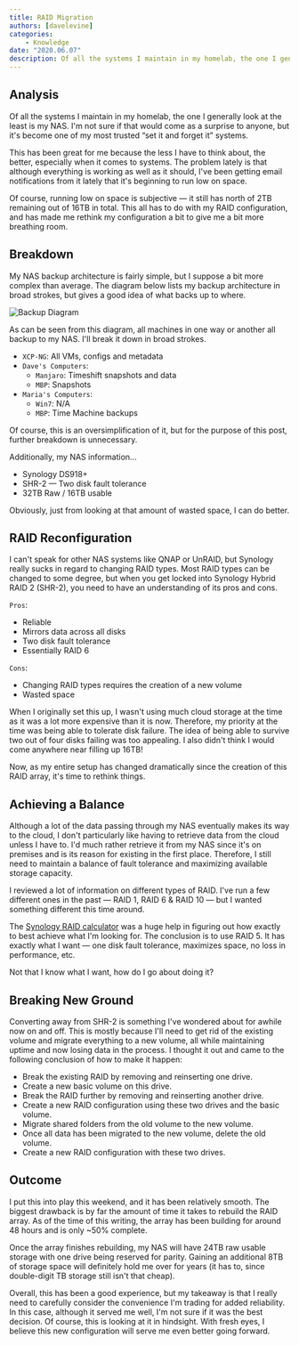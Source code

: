 ```yaml
---
title: RAID Migration
authors: [davelevine]
categories:
    - Knowledge
date: "2020.06.07"
description: Of all the systems I maintain in my homelab, the one I generally look at the least is my NAS. I'm not sure if that would come as a surprise to anyone, but it's become one of my most trusted “set it and forget it” systems.
---
```


<!--markdownlint-disable-->

## Analysis

Of all the systems I maintain in my homelab, the one I generally look at the least is my NAS. I'm not sure if that would come as a surprise to anyone, but it's become one of my most trusted “set it and forget it” systems.

<!-- more -->

This has been great for me because the less I have to think about, the better, especially when it comes to systems. The problem lately is that although everything is working as well as it should, I've been getting email notifications from it lately that it's beginning to run low on space.

Of course, running low on space is subjective — it still has north of 2TB remaining out of 16TB in total. This all has to do with my RAID configuration, and has made me rethink my configuration a bit to give me a bit more breathing room.

## Breakdown

My NAS backup architecture is fairly simple, but I suppose a bit more complex than average. The diagram below lists my backup architecture in broad strokes, but gives a good idea of what backs up to where.

<Image src="https://cdn.levine.io/uploads/images/gallery/2022-09//06/Backup_Diagram.png" alt="Backup Diagram" />

As can be seen from this diagram, all machines in one way or another all backup to my NAS. I'll break it down in broad strokes.

* `XCP-NG`: All VMs, configs and metadata
* `Dave's Computers`:
  * `Manjaro`: Timeshift snapshots and data
  * `MBP`: Snapshots
* `Maria's Computers`:
  * `Win7`: N/A
  * `MBP`: Time Machine backups

Of course, this is an oversimplification of it, but for the purpose of this post, further breakdown is unnecessary.

Additionally, my NAS information...

* Synology DS918+
* SHR-2 — Two disk fault tolerance
* 32TB Raw / 16TB usable

Obviously, just from looking at that amount of wasted space, I can do better.

## RAID Reconfiguration

I can't speak for other NAS systems like QNAP or UnRAID, but Synology really sucks in regard to changing RAID types. Most RAID types can be changed to some degree, but when you get locked into Synology Hybrid RAID 2 (SHR-2), you need to have an understanding of its pros and cons.

`Pros`:

* Reliable
* Mirrors data across all disks
* Two disk fault tolerance
* Essentially RAID 6

`Cons`:

* Changing RAID types requires the creation of a new volume
* Wasted space

When I originally set this up, I wasn't using much cloud storage at the time as it was a lot more expensive than it is now. Therefore, my priority at the time was being able to tolerate disk failure. The idea of being able to survive two out of four disks failing was too appealing. I also didn't think I would come anywhere near filling up 16TB!

Now, as my entire setup has changed dramatically since the creation of this RAID array, it's time to rethink things.

## Achieving a Balance

Although a lot of the data passing through my NAS eventually makes its way to the cloud, I don't particularly like having to retrieve data from the cloud unless I have to. I'd much rather retrieve it from my NAS since it's on premises and is its reason for existing in the first place. Therefore, I still need to maintain a balance of fault tolerance and maximizing available storage capacity.

I reviewed a lot of information on different types of RAID. I've run a few different ones in the past — RAID 1, RAID 6 & RAID 10 — but I wanted something different this time around.

The [Synology RAID calculator](https://www.synology.com/en-global/support/RAID_calculator) was a huge help in figuring out how exactly to best achieve what I'm looking for. The conclusion is to use RAID 5. It has exactly what I want — one disk fault tolerance, maximizes space, no loss in performance, etc.

Not that I know what I want, how do I go about doing it?

## Breaking New Ground

Converting away from SHR-2 is something I've wondered about for awhile now on and off. This is mostly because I'll need to get rid of the existing volume and migrate everything to a new volume, all while maintaining uptime and now losing data in the process. I thought it out and came to the following conclusion of how to make it happen:

* Break the existing RAID by removing and reinserting one drive.
* Create a new basic volume on this drive.
* Break the RAID further by removing and reinserting another drive.
* Create a new RAID configuration using these two drives and the basic volume.
* Migrate shared folders from the old volume to the new volume.
* Once all data has been migrated to the new volume, delete the old volume.
* Create a new RAID configuration with these two drives.

## Outcome

I put this into play this weekend, and it has been relatively smooth. The biggest drawback is by far the amount of time it takes to rebuild the RAID array. As of the time of this writing, the array has been building for around 48 hours and is only ~50% complete.

Once the array finishes rebuilding, my NAS will have 24TB raw usable storage with one drive being reserved for parity. Gaining an additional 8TB of storage space will definitely hold me over for years (it has to, since double-digit TB storage still isn't that cheap).

Overall, this has been a good experience, but my takeaway is that I really need to carefully consider the convenience I'm trading for added reliability. In this case, although it served me well, I'm not sure if it was the best decision. Of course, this is looking at it in hindsight. With fresh eyes, I believe this new configuration will serve me even better going forward.
